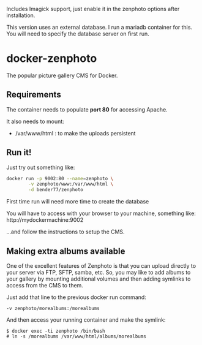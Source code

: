 Includes Imagick support, just enable it in the zenphoto options after installation.

This version uses an external database.  I run a mariadb container for this.  You will need to specify the database server on first run.

# docker-zenphoto
The popular picture gallery CMS for Docker.

## Requirements
The container needs to populate **port 80** for accessing Apache.

It also needs to mount:
- /var/www/html : to make the uploads persistent

## Run it!
Just try out something like:
```sh
docker run -p 9002:80 --name=zenphoto \
        -v zenphoto/www:/var/www/html \
        -d bender77/zenphoto
```

First time run will need more time to create the database

You will have to access with your browser to your machine, something like:
        http://mydockermachine:9002

...and follow the instructions to setup the CMS.

## Making extra albums available
One of the excellent features of Zenphoto is that you can upload
directly to your server via FTP, SFTP, samba, etc. So, you may
like to add albums to your gallery by mounting additional volumes
and then adding symlinks to access from the CMS to them.

Just add that line to the previous docker run command:

    -v zenphoto/morealbums:/morealbums 


And then access your running container and make the symlink:

    $ docker exec -ti zenphoto /bin/bash
    # ln -s /morealbums /var/www/html/albums/morealbums


